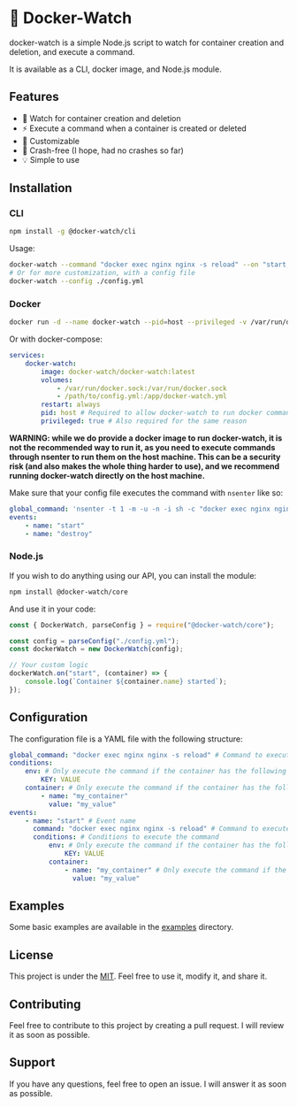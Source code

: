 # 👀 Docker-Watch

docker-watch is a simple Node.js script to watch for container creation and deletion, and execute a command.

It is available as a CLI, docker image, and Node.js module.

## Features

- 👀 Watch for container creation and deletion
- ⚡ Execute a command when a container is created or deleted
- 🎨 Customizable
- 🦾 Crash-free (I hope, had no crashes so far)
- 💡 Simple to use

## Installation

### CLI

```bash
npm install -g @docker-watch/cli
```

Usage:

```bash
docker-watch --command "docker exec nginx nginx -s reload" --on "start, destroy"
# Or for more customization, with a config file
docker-watch --config ./config.yml
```

### Docker

```bash
docker run -d --name docker-watch --pid=host --privileged -v /var/run/docker.sock:/var/run/docker.sock -v /path/to/config.yml:/docker-watch.yml docker-watch/docker-watch:latest
```

Or with docker-compose:

```yaml
services:
    docker-watch:
        image: docker-watch/docker-watch:latest
        volumes:
            - /var/run/docker.sock:/var/run/docker.sock
            - /path/to/config.yml:/app/docker-watch.yml
        restart: always
        pid: host # Required to allow docker-watch to run docker commands, and commands on the host machine
        privileged: true # Also required for the same reason
```

**WARNING: while we do provide a docker image to run docker-watch, it is not the recommended way to run it, as you need to execute commands through nsenter to run them on the host machine. This can be a security risk (and also makes the whole thing harder to use), and we recommend running docker-watch directly on the host machine.**

Make sure that your config file executes the command with `nsenter` like so:

```yaml
global_command: 'nsenter -t 1 -m -u -n -i sh -c "docker exec nginx nginx -s reload"' # This uses nsenter to run the command in the host namespace
events:
    - name: "start"
    - name: "destroy"
```

### Node.js

If you wish to do anything using our API, you can install the module:

```bash
npm install @docker-watch/core
```

And use it in your code:

```javascript
const { DockerWatch, parseConfig } = require("@docker-watch/core");

const config = parseConfig("./config.yml");
const dockerWatch = new DockerWatch(config);

// Your custom logic
dockerWatch.on("start", (container) => {
    console.log(`Container ${container.name} started`);
});
```

## Configuration

The configuration file is a YAML file with the following structure:

```yaml
global_command: "docker exec nginx nginx -s reload" # Command to execute on event, can be overridden by container-specific command
conditions:
    env: # Only execute the command if the container has the following environment variables
        KEY: VALUE
    container: # Only execute the command if the container has the following name
        - name: "my_container"
          value: "my_value"
events:
    - name: "start" # Event name
      command: "docker exec nginx nginx -s reload" # Command to execute on event
      conditions: # Conditions to execute the command
          env: # Only execute the command if the container has the following environment variables
              KEY: VALUE
          container:
              - name: "my_container" # Only execute the command if the container has the following name
                value: "my_value"
```

## Examples

Some basic examples are available in the [examples](examples) directory.

## License

This project is under the [MIT](LICENSE). Feel free to use it, modify it, and share it.

## Contributing

Feel free to contribute to this project by creating a pull request. I will review it as soon as possible.

## Support

If you have any questions, feel free to open an issue. I will answer it as soon as possible.

